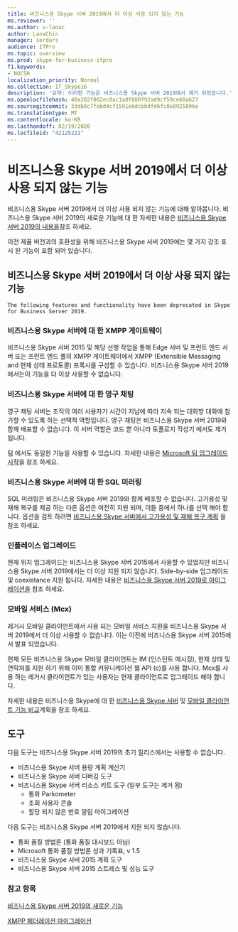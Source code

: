 ```yaml
---
title: 비즈니스용 Skype 서버 2019에서 더 이상 사용 되지 않는 기능
ms.reviewer: ''
ms.author: v-lanac
author: LanaChin
manager: serdars
audience: ITPro
ms.topic: overview
ms.prod: skype-for-business-itpro
f1.keywords:
- NOCSH
localization_priority: Normal
ms.collection: IT_Skype16
description: '요약: 이러한 기능은 비즈니스용 Skype 서버 2019에서 제거 되었습니다.'
ms.openlocfilehash: 40a202f802ec8ac1a0f880f92ad9cf59ce68a627
ms.sourcegitcommit: 33db8c7febd4cf1591e8dcbbdfd6fc8e8925896e
ms.translationtype: MT
ms.contentlocale: ko-KR
ms.lasthandoff: 02/19/2020
ms.locfileid: "42125221"
---
```

# <a name="whats-deprecated-from-skype-for-business-server-2019"></a>비즈니스용 Skype 서버 2019에서 더 이상 사용 되지 않는 기능

비즈니스용 Skype 서버 2019에서 더 이상 사용 되지 않는 기능에 대해 알아봅니다. 비즈니스용 Skype 서버 2019의 새로운 기능에 대 한 자세한 내용은 [비즈니스용 Skype 서버 2019의 내용을](whats-new.md)참조 하세요.

이전 제품 버전과의 호환성을 위해 비즈니스용 Skype 서버 2019에는 몇 가지 강조 표시 된 기능이 포함 되어 있습니다.

## <a name="features-deprecated-in-skype-for-business-server-2019"></a>비즈니스용 Skype 서버 2019에서 더 이상 사용 되지 않는 기능 

    The following features and functionality have been deprecated in Skype for Business Server 2019.

### <a name="xmpp-gateways-for-skype-for-business-server"></a>비즈니스용 Skype 서버에 대 한 XMPP 게이트웨이

비즈니스용 Skype 서버 2015 및 해당 선행 작업을 통해 Edge 서버 및 프런트 엔드 서버 또는 프런트 엔드 풀의 XMPP 게이트웨이에서 XMPP (Extensible Messaging and 현재 상태 프로토콜) 프록시를 구성할 수 있습니다. 비즈니스용 Skype 서버 2019에서는이 기능을 더 이상 사용할 수 없습니다.

### <a name="persistent-chat-for-skype-for-business-server"></a>비즈니스용 Skype 서버에 대 한 영구 채팅

영구 채팅 서버는 조직의 여러 사용자가 시간이 지남에 따라 지속 되는 대화방 대화에 참가할 수 있도록 하는 선택적 역할입니다. 영구 채팅은 비즈니스용 Skype 서버 2019와 함께 배포할 수 없습니다. 이 서버 역할은 코드 뿐 아니라 토폴로지 작성기 에서도 제거 됩니다. 

팀 에서도 동일한 기능을 사용할 수 있습니다. 자세한 내용은 [Microsoft 팀 업그레이드 시작](/microsoftteams/upgrade-start-here)을 참조 하세요.

### <a name="sql-mirroring-for-skype-for-business-server"></a>비즈니스용 Skype 서버에 대 한 SQL 미러링

SQL 미러링은 비즈니스용 Skype 서버 2019와 함께 배포할 수 없습니다. 고가용성 및 재해 복구를 제공 하는 다른 옵션은 여전히 지원 되며, 이들 중에서 하나를 선택 해야 합니다. 옵션을 검토 하려면 [비즈니스용 Skype 서버에서 고가용성 및 재해 복구 계획](../SfbServer/plan-your-deployment/high-availability-and-disaster-recovery/high-availability-and-disaster-recovery.md) 을 참조 하세요.

### <a name="in-place-upgrades"></a>인플레이스 업그레이드 

현재 위치 업그레이드는 비즈니스용 Skype 서버 2015에서 사용할 수 있었지만 비즈니스용 Skype 서버 2019에서는 더 이상 지원 되지 않습니다. Side-by-side 업그레이드 및 coexistance 지원 됩니다. 자세한 내용은 [비즈니스용 Skype 서버 2019로 마이그레이션을](migration/migration-to-skype-for-business-server-2019.md) 참조 하세요.

### <a name="mobility-service-mcx"></a>모바일 서비스 (Mcx)

레거시 모바일 클라이언트에서 사용 되는 모바일 서비스 지원을 비즈니스용 Skype 서버 2019에서 더 이상 사용할 수 없습니다. 이는 이전에 비즈니스용 Skype 서버 2015에서 발표 되었습니다.

현재 모든 비즈니스용 Skype 모바일 클라이언트는 IM (인스턴트 메시징), 현재 상태 및 연락처를 지원 하기 위해 이미 통합 커뮤니케이션 웹 API (c)를 사용 합니다. Mcx를 사용 하는 레거시 클라이언트가 있는 사용자는 현재 클라이언트로 업그레이드 해야 합니다.

자세한 내용은 비즈니스용 Skype에 대 한 [비즈니스용 Skype 서버](../SfbServer/plan-your-deployment/mobility.md) 및 [모바일 클라이언트 기능 비교](../SfbServer/plan-your-deployment/clients-and-devices/mobile-feature-comparison.md)계획을 참조 하세요.

## <a name="tools"></a>도구

다음 도구는 비즈니스용 Skype 서버 2019의 초기 릴리스에서는 사용할 수 없습니다.

- 비즈니스용 Skype 서버 용량 계획 계산기
- 비즈니스용 Skype 서버 디버깅 도구
- 비즈니스용 Skype 서버 리소스 키트 도구 (일부 도구는 제거 됨)
    - 통화 Parkometer
    - 조회 사용자 콘솔
    - 할당 되지 않은 번호 알림 마이그레이션

다음 도구는 비즈니스용 Skype 서버 2019에서 지원 되지 않습니다.

- 통화 품질 방법론 (통화 품질 대시보드 아님)
- Microsoft 통화 품질 방법론 성과 기록표, v 1.5
- 비즈니스용 Skype 서버 2015 계획 도구
- 비즈니스용 Skype 서버 2015 스트레스 및 성능 도구

### <a name="see-also"></a>참고 항목

[비즈니스용 Skype 서버 2019의 새로운 기능](whats-new.md)

[XMPP 페더레이션 마이그레이션](migration/migrating-xmpp-federation.md)
